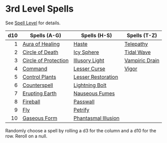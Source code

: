 # 3rd Level Spells

See [Spell Level](../../Spell%20Level.md) for details.

| d10 | Spells (A-G)                                        | Spells (H-S)                                    | Spells (T-Z)                          |
| --: | --------------------------------------------------- | ----------------------------------------------- | ------------------------------------- |
|   1 | [Aura of Healing](Aura%20of%20Healing.md)           | [Haste](Haste.md)                               | [Telepathy](Telepathy.md)             |
|   2 | [Circle of Death](Circle%20of%20Death.md)           | [Icy Sphere](Icy%20Sphere.md)                   | [Tidal Wave](Tidal%20Wave.md)         |
|   3 | [Circle of Protection](Circle%20of%20Protection.md) | [Illusory Light](Illusory%20Light.md)           | [Vampiric Drain](Vampiric%20Drain.md) |
|   4 | [Command](../Level%201/Command.md)                               | [Lesser Curse](Lesser%20Curse.md)               | [Vigor](Vigor.md)                     |
|   5 | [Control Plants](Control%20Plants.md)               | [Lesser Restoration](Lesser%20Restoration.md)   |                                       |
|   6 | [Counterspell](Counterspell.md)                     | [Lightning Bolt](Lightning%20Bolt.md)           |                                       |
|   7 | [Erupting Earth](Erupting%20Earth.md)               | [Nauseous Fumes](Nauseous%20Fumes.md)           |                                       |
|   8 | [Fireball](Fireball.md)                             | [Passwall](Passwall.md)                         |                                       |
|   9 | [Fly](Fly.md)                                       | [Petrify](Petrify.md)                           |                                       |
|  10 | [Gaseous Form](Gaseous%20Form.md)                   | [Phantasmal Illusion](Phantasmal%20Illusion.md) |                                       |

Randomly choose a spell by rolling a d3 for the column and a d10 for the row. Reroll on a null.
